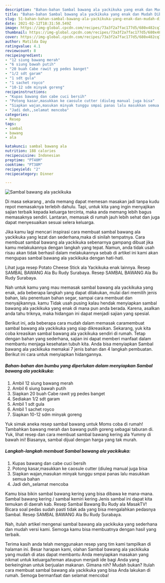```yaml
---
description: "Bahan-bahan Sambal bawang ala yackikuka yang enak dan Mudah Dibuat"
title: "Bahan-bahan Sambal bawang ala yackikuka yang enak dan Mudah Dibuat"
slug: 51-bahan-bahan-sambal-bawang-ala-yackikuka-yang-enak-dan-mudah-dibuat
date: 2021-02-12T18:31:50.549Z
image: https://img-global.cpcdn.com/recipes/73a3f2a7fac177d5/680x482cq70/sambal-bawang-ala-yackikuka-foto-resep-utama.jpg
thumbnail: https://img-global.cpcdn.com/recipes/73a3f2a7fac177d5/680x482cq70/sambal-bawang-ala-yackikuka-foto-resep-utama.jpg
cover: https://img-global.cpcdn.com/recipes/73a3f2a7fac177d5/680x482cq70/sambal-bawang-ala-yackikuka-foto-resep-utama.jpg
author: Matilda Day
ratingvalue: 4.1
reviewcount: 8
recipeingredient:
- "12 siung bawang merah"
- "6 siung bawah putih"
- "20 buah Cabe rawit yg pedes banget"
- "1/2 sdt garam"
- "1 sdt gula"
- "1 sachet royco"
- "10-12 sdm minyak goreng"
recipeinstructions:
- "Kupas bawang dan cabe cuci bersih"
- "Potong kasar,masukkan ke caosule cutter (diuleg manual juga bisa"
- "Siapkan wajan,masukan minyak tunggu smpai panas lalu masukkan semua bahan"
- "Jadi deh,,selamat mencoba"
categories:
- Resep
tags:
- sambal
- bawang
- ala

katakunci: sambal bawang ala 
nutrition: 188 calories
recipecuisine: Indonesian
preptime: "PT40M"
cooktime: "PT38M"
recipeyield: "2"
recipecategory: Dinner

---
```



![Sambal bawang ala yackikuka](https://img-global.cpcdn.com/recipes/73a3f2a7fac177d5/680x482cq70/sambal-bawang-ala-yackikuka-foto-resep-utama.jpg)

Di masa  sekarang , anda memang dapat memesan masakan jadi tanpa kudu repot memasaknya terlebih dahulu. Tapi, untuk kita yang ingin menyajikan sajian terbaik kepada keluarga tercinta, maka anda memang lebih bagus memasaknya sendiri. Lantaran, memasak di rumah jauh lebih sehat dan juga dapat menyesuaikan sesuai selera keluarga.

Jika kamu lagi mencari inspirasi cara membuat sambal bawang ala yackikuka yang lezat dan sederhana,maka di sinilah tempatnya. Cara membuat sambal bawang ala yackikuka  sebenarnya gampang dibuat jika kamu melakukannya dengan langkah yang tepat. Namun, anda tidak usah risau akan tidak berhasil dalam melakukannya 
sebab di artikel ini kami akan mengupas sambal bawang ala yackikuka dengan hati-hati.  

Lihat juga resep Potato Cheese Stick ala Yackikuka enak lainnya. Resep SAMBAL BAWANG Ala Bu Rudy Surabaya. Resep SAMBAL BAWANG Ala Bu Rudy Surabaya.

Nah untuk kamu yang mau memasak sambal bawang ala yackikuka yang enak, ada beberapa langkah yang dapat dilakukan, mulai dari memilih jenis bahan, lalu penentuan bahan segar, sampai cara membuat dan menyajikannya. kamu Tidak usah pusing kalau hendak menyiapkan sambal bawang ala yackikuka yang enak di mana pun anda berada. Karena, asalkan anda  tahu triknya, maka hidangan ini dapat menjadi sajian yang spesial.

Berikut ini, ada beberapa cara mudah dalam memasak caramembuat sambal bawang ala yackikuka yang siap dikreasikan. Sekarang, yuk kita coba kreasikan sambal bawang ala yackikuka sendiri di rumah. Tetap dengan bahan yang sederhana, sajian ini dapat memberi manfaat dalam membantu menjaga kesehatan tubuh kita. Anda bisa menyiapkan Sambal bawang ala yackikuka memakai 7 jenis bahan dan 4 langkah pembuatan. Berikut ini cara untuk menyiapkan hidangannya.

<!--inarticleads1-->

##### Bahan-bahan dan bumbu yang diperlukan dalam menyiapkan Sambal bawang ala yackikuka:

1. Ambil 12 siung bawang merah
1. Ambil 6 siung bawah putih
1. Siapkan 20 buah Cabe rawit yg pedes banget
1. Sediakan 1/2 sdt garam
1. Ambil 1 sdt gula
1. Ambil 1 sachet royco
1. Siapkan 10-12 sdm minyak goreng


Yuk simak aneka resep sambal bawang untuk Moms coba di rumah! Tambahkan bawang merah dan bawang putih goreng sebagai taburan di. Yuk, lihat resep dan cara membuat sambal bawang kering ala Yummy di bawah ini! Biasanya, sambal dijual dengan harga yang tak murah. 

<!--inarticleads2-->

##### Langkah-langkah membuat Sambal bawang ala yackikuka:

1. Kupas bawang dan cabe cuci bersih
1. Potong kasar,masukkan ke caosule cutter (diuleg manual juga bisa
1. Siapkan wajan,masukan minyak tunggu smpai panas lalu masukkan semua bahan
1. Jadi deh,,selamat mencoba


Kamu bisa bikin sambal bawang kering yang bisa dibawa ke mana-mana. Sambal bawang kering / sambal kemiri kering Jenis sambal ini dapat kita temukan di daerah kab. Resep Sambal Bawang Bu Rudy ala MasakTV! Bicara soal pedas sudah pasti tidak ada yang bisa mengalahkan pedasnya Sambal. Resep SAMBAL BAWANG Ala Bu Rudy Surabaya. 

Nah, itulah artikel mengenai  sambal bawang ala yackikuka  yang sederhana dan mudah versi kami. Semoga kamu bisa membuatnya dengan hasil yang terbaik. 

Terima kasih anda telah menggunakan resep yang tim kami tampilkan di halaman ini. Besar harapan kami, olahan  Sambal bawang ala yackikuka yang mudah di atas dapat membantu Anda menyiapkan masakan yang nikmat untuk keluarga/teman ataupun menjadi ide bagi Anda yang berkeinginan untuk berjualan makanan. Gimana nih? Mudah bukan? Itulah cara membuat sambal bawang ala yackikuka yang bisa Anda lakukan di rumah. Semoga bermanfaat dan selamat mencoba!

